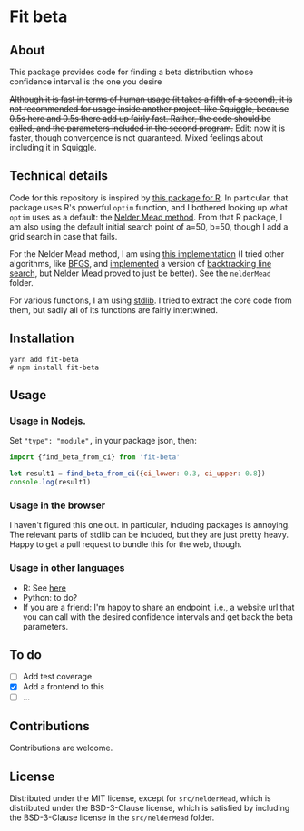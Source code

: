 Fit beta
========

## About 

This package provides code for finding a beta distribution whose confidence interval is the one you desire

~~Although it is fast in terms of human usage (it takes a fifth of a second), it is not recommended for usage inside another project, like Squiggle, because 0.5s here and 0.5s there add up fairly fast. Rather, the code should be called, and the parameters included in the second program.~~ Edit: now it is faster, though convergence is not guaranteed. Mixed feelings about including it in Squiggle.

## Technical details

Code for this repository is inspired by [this package for R](https://github.com/gitMarcH/bootComb). In particular, that package uses R's powerful `optim` function, and I bothered looking up what `optim` uses as a default: the [Nelder Mead method](https://en.wikipedia.org/wiki/Nelder%E2%80%93Mead_method). From that R package, I am also using the default initial search point of a=50, b=50, though I add a grid search in case that fails. 

For the Nelder Mead method, I am using [this implementation](https://github.com/benfred/fmin/blob/master/src/nelderMead.js) (I tried other algorithms, like [BFGS](https://en.wikipedia.org/wiki/Broyden%E2%80%93Fletcher%E2%80%93Goldfarb%E2%80%93Shanno_algorithm), and [implemented](https://github.com/quantified-uncertainty/fit-beta/commit/ef65203941227227c11fe525e8d934250c45a4e6) a version of [backtracking line search](https://en.wikipedia.org/wiki/Backtracking_line_search), but Nelder Mead proved to just be better). See the `nelderMead` folder. 

For various functions, I am using [stdlib](https://stdlib.io/). I tried to extract the core code from them, but sadly all of its functions are fairly intertwined. 

## Installation

```
yarn add fit-beta
# npm install fit-beta
```

## Usage

### Usage in Nodejs.

Set `"type": "module",` in your package json, then:

```js
import {find_beta_from_ci} from 'fit-beta'

let result1 = find_beta_from_ci({ci_lower: 0.3, ci_upper: 0.8})
console.log(result1)

```

### Usage in the browser

I haven't figured this one out. In particular, including packages is annoying. The relevant parts of stdlib can be included, but they are just pretty heavy. Happy to get a pull request to bundle this for the web, though.

### Usage in other languages

- R: See [here](./src/R/beta.R)
- Python: to do?
- If you are a friend: I'm happy to share an endpoint, i.e., a website url that you can call with the desired confidence intervals and get back the beta parameters. 

## To do

- [ ] Add test coverage
- [x] Add a frontend to this
- [ ] ...

## Contributions

Contributions are welcome.

## License

Distributed under the MIT license, except for `src/nelderMead`, which is distributed under the BSD-3-Clause license, which is satisfied by including the BSD-3-Clause license in the `src/nelderMead` folder.
